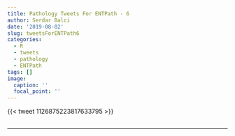 ```yaml
---
title: Pathology Tweets For ENTPath - 6
author: Serdar Balci
date: '2019-08-02'
slug: tweetsForENTPath6
categories:
  - R
  - tweets
  - pathology
  - ENTPath
tags: []
image:
  caption: ''
  focal_point: ''
---
```



{{< tweet 1126875223817633795 >}}
<br>
<br>
<hr>
